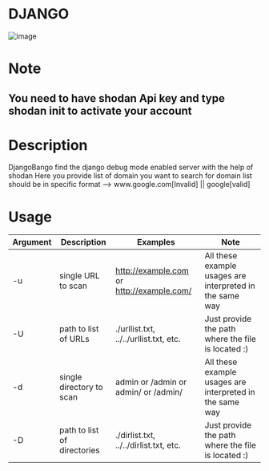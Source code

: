 <h1>DJANGO</h1>

![image](https://user-images.githubusercontent.com/91685640/152633355-523f6351-2b11-451f-bb11-ca8bb6eb1c2b.png)


<h1>Note</h1>
<h2>You need to have shodan Api key and type shodan init <your-api-key> to activate your account</h2>

<h1>Description</h1>
DjangoBango find the django debug mode enabled server with the help of shodan 
Here you provide list of domain you want to search for 
domain list should be in specific format --> www.google.com[Invalid] || google[valid]

<h1>Usage</h1>

<table>
<thead>
<tr>
<th>Argument</th>
<th>Description</th>
<th>Examples</th>
<th>Note</th>
</tr>
</thead>
<tbody>
<tr>
<td>-u</td>
<td>single URL to scan</td>
<td><a href="http://example.com" rel="nofollow">http://example.com</a> or <a href="http://example.com/" rel="nofollow">http://example.com/</a></td>
<td>All these example usages are interpreted in the same way</td>
</tr>
<tr>
<td>-U</td>
<td>path to list of URLs</td>
<td>./urllist.txt, ../../urllist.txt, etc.</td>
<td>Just provide the path where the file is located :)</td>
</tr>
<tr>
<td>-d</td>
<td>single directory to scan</td>
<td>admin or /admin or admin/ or /admin/</td>
<td>All these example usages are interpreted in the same way</td>
</tr>
<tr>
<td>-D</td>
<td>path to list of directories</td>
<td>./dirlist.txt, ../../dirlist.txt, etc.</td>
<td>Just provide the path where the file is located :)</td>
</tr>
</tbody>
</table>
  
  
